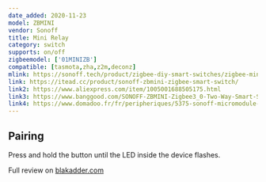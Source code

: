 ```yaml
---
date_added: 2020-11-23
model: ZBMINI
vendor: Sonoff
title: Mini Relay
category: switch
supports: on/off
zigbeemodel: ['01MINIZB']
compatible: [tasmota,zha,z2m,deconz]
mlink: https://sonoff.tech/product/zigbee-diy-smart-switches/zigbee-mini
link: https://itead.cc/product/sonoff-zbmini-zigbee-smart-switch/
link2: https://www.aliexpress.com/item/1005001688505175.html
link3: https://www.banggood.com/SONOFF-ZBMINI-Zigbee3_0-Two-Way-Smart-Switch-APP-Remote-Control-via-eWeLink-Support-SmartThings-Hub-Alexa-Google-Home-p-1803897.html
link4: https://www.domadoo.fr/fr/peripheriques/5375-sonoff-micromodule-commutateur-connecte-zigbee.html
---
```

## Pairing
Press and hold the button until the LED inside the device flashes.

Full review on [blakadder.com](https://blakadder.com/sonoff-zbmini/)
